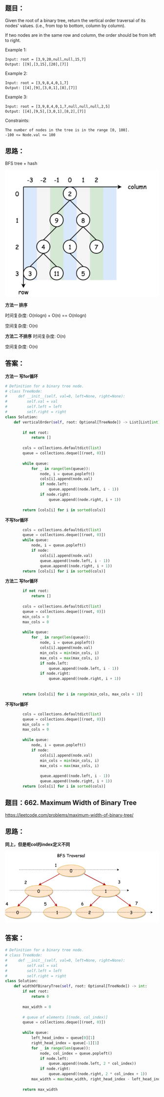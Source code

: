 ## 题目：
Given the root of a binary tree, return the vertical order traversal of its nodes' values. (i.e., from top to bottom, column by column).

If two nodes are in the same row and column, the order should be from left to right.

 

Example 1:
```
Input: root = [3,9,20,null,null,15,7]
Output: [[9],[3,15],[20],[7]]
```
Example 2:
```
Input: root = [3,9,8,4,0,1,7]
Output: [[4],[9],[3,0,1],[8],[7]]
```
Example 3:
```
Input: root = [3,9,8,4,0,1,7,null,null,null,2,5]
Output: [[4],[9,5],[3,0,1],[8,2],[7]]
```

Constraints:
```
The number of nodes in the tree is in the range [0, 100].
-100 <= Node.val <= 100
```

## 思路：
BFS tree + hash


![a](https://github.com/SSRRBB/Leetcode/blob/main/Images/358.png)

**方法一 排序**

时间复杂度: O(nlogn) + O(n) == O(nlogn)

空间复杂度: O(n)

**方法二 不排序**
时间复杂度: O(n) 

空间复杂度: O(n)

## 答案：
**方法一**
**写for循环**
```python
# Definition for a binary tree node.
# class TreeNode:
#     def __init__(self, val=0, left=None, right=None):
#         self.val = val
#         self.left = left
#         self.right = right
class Solution:
    def verticalOrder(self, root: Optional[TreeNode]) -> List[List[int]]:
        
        if not root:
            return []

        cols = collections.defaultdict(list)
        queue = collections.deque([(root, 0)])
        
        while queue:  
            for _ in range(len(queue)):
                node, i = queue.popleft()
                cols[i].append(node.val)
                if node.left:
                    queue.append((node.left, i - 1))
                if node.right:
                    queue.append((node.right, i + 1))
                    
        return [cols[i] for i in sorted(cols)]  
```

**不写for循环**
```python
        cols = collections.defaultdict(list)
        queue = collections.deque([(root, 0)])
        while queue:
            node, i = queue.popleft()
            if node:
                cols[i].append(node.val)
                queue.append((node.left, i - 1))
                queue.append((node.right, i + 1))
        return [cols[i] for i in sorted(cols)]

```

**方法二**
**写for循环**
```python
        if not root:
            return []

        cols = collections.defaultdict(list)
        queue = collections.deque([(root, 0)])
        min_cols = 0
        max_cols = 0
        
        while queue:  
            for _ in range(len(queue)):
                node, i = queue.popleft()
                cols[i].append(node.val)
                min_cols = min(min_cols, i)
                max_cols = max(max_cols, i)
                if node.left:
                    queue.append((node.left, i - 1))
                if node.right:
                    queue.append((node.right, i + 1))
              
                    
        return [cols[i] for i in range(min_cols, max_cols + 1)]  
```

**不写for循环**
```python
        cols = collections.defaultdict(list)
        queue = collections.deque([(root, 0)])
        min_cols = 0
        max_cols = 0
        
        while queue:
            node, i = queue.popleft()
            if node:
                cols[i].append(node.val)
                min_cols = min(min_cols, i)
                max_cols = max(max_cols, i)
                
                queue.append((node.left, i - 1))
                queue.append((node.right, i + 1))
        return [cols[i] for i in sorted(cols)] 

```


## 题目：662. Maximum Width of Binary Tree

https://leetcode.com/problems/maximum-width-of-binary-tree/

## 思路：

**同上，但是呢col的index定义不同**

![a](https://github.com/SSRRBB/Leetcode/blob/main/Images/359.png)

## 答案：
```python
# Definition for a binary tree node.
# class TreeNode:
#     def __init__(self, val=0, left=None, right=None):
#         self.val = val
#         self.left = left
#         self.right = right
class Solution:
    def widthOfBinaryTree(self, root: Optional[TreeNode]) -> int:
        if not root:
            return 0
        
        max_width = 0
        
        # queue of elements [(node, col_index)]
        queue = collections.deque([(root, 0)])
        
        while queue:
            left_head_index = queue[0][1]
            right_head_index = queue[-1][1]
            for _ in range(len(queue)):
                node, col_index = queue.popleft()
                if node.left:
                    queue.append((node.left, 2 * col_index))
                if node.right:
                    queue.append((node.right, 2 * col_index + 1))
            max_width = max(max_width, right_head_index - left_head_index + 1 )
            
        return max_width
                   
        

```

